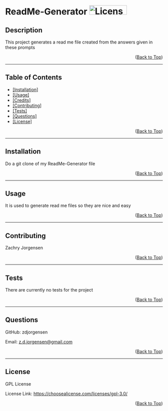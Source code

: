 <div id="top"></div>
  
  # ReadMe-Generator <img src='https://img.shields.io/badge/License-GPL-green' alt='License icon' width='120' height='30' >

  ## Description
  This project generates a read me file created from the answers given in these prompts

  <p align="right">(<a href="#top">Back to Top</a>)</p>

  <hr>

  ## Table of Contents
   <ul>
    <li> <a href="#installation"> [Installation]</a> </li>
    <li> <a href="#usage"> [Usage]</a> </li>
    <li> <a href="#credits"> [Credits]</a> </li>
    <li> <a href="#contributing"> [Contributing]</a> </li>
    <li> <a href="#tests"> [Tests]</a> </li>
    <li> <a href="#questions"> [Questions]</a> </li>
    <li> <a href="#license"> [License]</a> </li>
   </ul>

   <p align="right">(<a href="#top">Back to Top</a>)</p>

  <hr>
  
  <div id="installation"></div>

  ## Installation 
  Do a git clone of my ReadMe-Generator file

  <p align="right">(<a href="#top">Back to Top</a>)</p>

  <hr>

  <div id="usage"></div>

  ## Usage
  It is used to generate read me files so they are nice and easy

  <p align="right">(<a href="#top">Back to Top</a>)</p>

  <hr>

  <div id="contributing"></div>

  ## Contributing
  Zachry Jorgensen

  <p align="right">(<a href="#top">Back to Top</a>)</p>

  <hr>

  <div id="tests"></div>

  ## Tests
  There are currently no tests for the project

  <p align="right">(<a href="#top">Back to Top</a>)</p>

  <hr>

  <div id="questions"></div>

  ## Questions
  GitHub: zdjorgensen
  
  Email: z.d.jorgensen@gmail.com

  <p align="right">(<a href="#top">Back to Top</a>)</p>

  <hr>

  <div id="license"></div>

  ## License
  GPL License

  License Link: https://choosealicense.com/licenses/gpl-3.0/

  <p align="right">(<a href="#top">Back to Top</a>)</p>
  